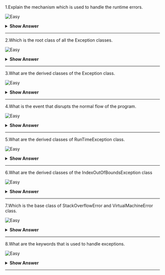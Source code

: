 1.Explain the  mechanism which is used to handle the runtime errors.

![Easy](https://github.com/revaturelabs/interviewquestions/blob/dev/ComplexityTags/simple%20(2).svg)

<details><summary><b> Show Answer</b></summary>
  
>Exception handling is the mechanism which is used to handle the runtime errors using checked and unchecked exceptions classes.
  
</details>

---

2.Which is the root class of  all the Exception classes.

![Easy](https://github.com/revaturelabs/interviewquestions/blob/dev/ComplexityTags/simple%20(2).svg)

<details><summary> <b> Show Answer</b></summary>
  
> `Java.lang.Throwable` is the root class of all the Exception classes.
</details>

---

3.What are the derived classes of the Exception class.

![Easy](https://github.com/revaturelabs/interviewquestions/blob/dev/ComplexityTags/simple%20(2).svg)

<details><summary> <b> Show Answer</b></summary>
  
>ClassNotFoundException,IOException,SQLException,RunTimeException.
  
</details>

---

4.What is the event that disrupts the normal flow of the program.

![Easy](https://github.com/revaturelabs/interviewquestions/blob/dev/ComplexityTags/simple%20(2).svg)

<details><summary> <b> Show Answer</b></summary>
  
>Exception is the event that disrupts the normal flow of the program.
  
</details>

---

5.What are the derived classes of RunTimeException class.

![Easy](https://github.com/revaturelabs/interviewquestions/blob/dev/ComplexityTags/simple%20(2).svg)

<details><summary><b> Show Answer</b></summary>
  
>ArithmeticException,NumberFormatException,NullPointerException,IndexOutOfBoundsException.
  
</details>

---

6.What are the derived classes of the IndexOutOfBoundsException class

![Easy](https://github.com/revaturelabs/interviewquestions/blob/dev/ComplexityTags/simple%20(2).svg)

<details><summary><b> Show Answer</b></summary>
  
>ArrayIndexOutOfBoundsException,StringIndexOutOfBoundsException.
  
</details>

---

7.Which is the base class of StackOverflowError and  VirtualMachineError class.

![Easy](https://github.com/revaturelabs/interviewquestions/blob/dev/ComplexityTags/simple%20(2).svg)

<details><summary><b> Show Answer</b></summary>
  
>Error class.

</details>

---

8.What are the keywords that is used to handle exceptions.

![Easy](https://github.com/revaturelabs/interviewquestions/blob/dev/ComplexityTags/simple%20(2).svg)

<details><summary><b>Show Answer</b></summary>
  
>try,catch,finally,throw and throws.
  
</details>

---

